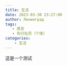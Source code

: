 ```yaml
---
title: 生活
date: 2023-03-30 23:27:00
author: Ленинград
tags:
   - 感言
   - 先行社员（个体）
categories: 
    - 生活
---
```

这是一个测试
